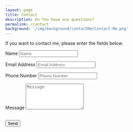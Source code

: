 ```yaml
---
layout: page
title: Contact
description: Do You have any questions? 
permalink: /contact
background: '/img/background/contactMe/Contact-Me.png'
---
```


If you want to contact me, please enter the fields below.


<form id="formaction" method="POST">
  <div class="control-group">
    <div class="form-group floating-label-form-group controls">
      <label>Name</label>
      <input type="text" name="Name" class="form-control" placeholder="Name" id="name">
      <p class="help-block text-danger"></p>
    </div>
  </div>
  <div class="control-group">
    <div class="form-group floating-label-form-group controls">
      <label>Email Address</label>
      <input type="email" name="Email" class="form-control" placeholder="Email Address" id="email" required data-validation-required-message="Please enter your email address.">
      <p class="help-block text-danger"></p>
    </div>
  </div>
  <div class="control-group">
    <div class="form-group floating-label-form-group controls">
      <label>Phone Number</label>
      <input type="tel" name="Phone Number" class="form-control" placeholder="Phone Number" id="email">
      <p class="help-block text-danger"></p>
    </div>
  </div>
  <div class="control-group">
    <div class="form-group floating-label-form-group controls">
      <label>Message</label>
      <textarea name="Message" rows="5" class="form-control" placeholder="Message" id="message" required data-validation-required-message="Please enter a message."></textarea>
      <p class="help-block text-danger"></p>
    </div>
  </div>
  <br>
  <div id="success"></div>
  <div class="form-group">
    <button type="submit" class="btn btn-primary" id="sendMessageButton">Send</button>
  </div>
  <input type="hidden" name="_next" value="//mywebsite.com/thanks.html" />
</form>

<script>
    var contactform =  document.getElementById('formaction');
	contactform.setAttribute('action', '//formspree.io/' + 'bartekstep' + '@' + 'gmail' + '.' + 'com');
</script>
